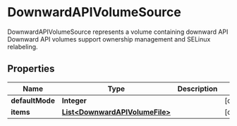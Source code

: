 

# DownwardAPIVolumeSource

DownwardAPIVolumeSource represents a volume containing downward API  Downward API volumes support ownership management and SELinux relabeling.
## Properties

Name | Type | Description | Notes
------------ | ------------- | ------------- | -------------
**defaultMode** | **Integer** |  |  [optional]
**items** | [**List&lt;DownwardAPIVolumeFile&gt;**](DownwardAPIVolumeFile.md) |  |  [optional]



